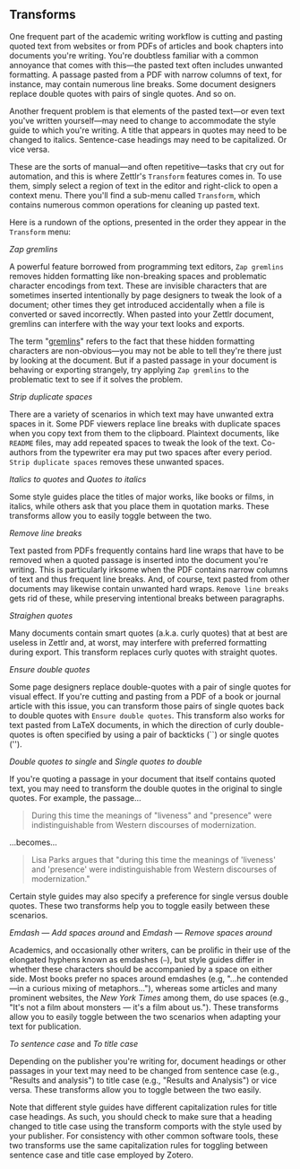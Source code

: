 ## Transforms

One frequent part of the academic writing workflow is cutting and pasting quoted text from websites or from PDFs of articles and book chapters into documents you're writing. You're doubtless familiar with a common annoyance that comes with this—the pasted text often includes unwanted formatting. A passage pasted from a PDF with narrow columns of text, for instance, may contain numerous line breaks. Some document designers replace double quotes with pairs of single quotes. And so on.

Another frequent problem is that elements of the pasted text—or even text you've written yourself—may need to change to accommodate the style guide to which you're writing. A title that appears in quotes may need to be changed to italics. Sentence-case headings may need to be capitalized. Or vice versa.

These are the sorts of manual—and often repetitive—tasks that cry out for automation, and this is where Zettlr's `Transform` features comes in. To use them, simply select a region of text in the editor and right-click to open a context menu. There you'll find a sub-menu called `Transform`, which contains numerous common operations for cleaning up pasted text.

Here is a rundown of the options, presented in the order they appear in the `Transform` menu: 

_Zap gremlins_

A powerful feature borrowed from programming text editors, `Zap gremlins` removes hidden formatting like non-breaking spaces and problematic character encodings from text. These are invisible characters that are sometimes inserted intentionally by page designers to tweak the look of a document; other times they get introduced accidentally when a file is converted or saved incorrectly. When pasted into your Zettlr document, gremlins can interfere with the way your text looks and exports.

The term "[gremlins](https://fluffyandflakey.blog/2024/03/21/rooting-out-gremlins/)" refers to the fact that these hidden formatting characters are non-obvious—you may not be able to tell they're there just by looking at the document. But if a pasted passage in your document is behaving or exporting strangely, try applying `Zap gremlins` to the problematic text to see if it solves the problem.

_Strip duplicate spaces_

There are a variety of scenarios in which text may have unwanted extra spaces in it. Some PDF viewers replace line breaks with duplicate spaces when you copy text from them to the clipboard. Plaintext documents, like `README` files, may add repeated spaces to tweak the look of the text. Co-authors from the typewriter era may put two spaces after every period. `Strip duplicate spaces` removes these unwanted spaces.

_Italics to quotes_ and _Quotes to italics_

Some style guides place the titles of major works, like books or films, in italics, while others ask that you place them in quotation marks. These transforms allow you to easily toggle between the two.

_Remove line breaks_

Text pasted from PDFs frequently contains hard line wraps that have to be removed when a quoted passage is inserted into the document you're writing. This is particularly irksome when the PDF contains narrow columns of text and thus frequent line breaks. And, of course, text pasted from other documents may likewise contain unwanted hard wraps. `Remove line breaks` gets rid of these, while preserving intentional breaks between paragraphs.

_Straighen quotes_

Many documents contain smart quotes (a.k.a. curly quotes) that at best are useless in Zettlr and, at worst, may interfere with preferred formatting during export. This transform replaces curly quotes with straight quotes.

_Ensure double quotes_

Some page designers replace double-quotes with a pair of single quotes for visual effect. If you're cutting and pasting from a PDF of a book or journal article with this issue, you can transform those pairs of single quotes back to double quotes with `Ensure double quotes`. This transform also works for text pasted from LaTeX documents, in which the direction of curly double-quotes is often specified by using a pair of backticks (\`\`) or single quotes ('').

_Double quotes to single_ and _Single quotes to double_

If you're quoting a passage in your document that itself contains quoted text, you may need to transform the double quotes in the original to single quotes. For example, the passage…

> During this time the meanings of "liveness" and "presence" were indistinguishable from Western discourses of modernization.

…becomes…

> Lisa Parks argues that "during this time the meanings of 'liveness' and 'presence' were indistinguishable from Western discourses of modernization."

Certain style guides may also specify a preference for single versus double quotes. These two transforms help you to toggle easily between these scenarios.

_Emdash — Add spaces around_ and _Emdash — Remove spaces around_

Academics, and occasionally other writers, can be prolific in their use of the elongated hyphens known as emdashes (`—`), but style guides differ in whether these characters should be accompanied by a space on either side. Most books prefer no spaces around emdashes (e.g, "…he contended—in a curious mixing of metaphors…"), whereas some articles and many prominent websites, the _New York Times_ among them, do use spaces (e.g., "It's not a film about monsters — it's a film about us."). These transforms allow you to easily toggle between the two scenarios when adapting your text for publication.

_To sentence case_ and _To title case_

Depending on the publisher you're writing for, document headings or other passages in your text may need to be changed from sentence case (e.g., "Results and analysis") to title case (e.g., "Results and Analysis") or vice versa. These transforms allow you to toggle between the two easily.

Note that different style guides have different capitalization rules for title case headings. As such, you should check to make sure that a heading changed to title case using the transform comports with the style used by your publisher. For consistency with other common software tools, these two transforms use the same capitalization rules for toggling between sentence case and title case employed by Zotero.
